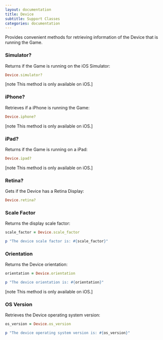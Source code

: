 ```yaml
---
layout: documentation
title: Device
subtitle: Support Classes
categories: documentation
---
```


Provides convenient methods for retrieving information of the Device that is running the Game.

### Simulator?
Returns if the Game is running on the iOS Simulator:

```ruby
Device.simulator?
```

[note This method is only available on iOS.]

### iPhone?
Retrieves if a iPhone is running the Game:

```ruby
Device.iphone?
```

[note This method is only available on iOS.]

### iPad?
Returns if the Game is running on a iPad:

```ruby
Device.ipad?
```

[note This method is only available on iOS.]

### Retina?
Gets if the Device has a Retina Display:

```ruby
Device.retina?
```

### Scale Factor
Returns the display scale factor:

```ruby
scale_factor = Device.scale_factor

p "The device scale factor is: #{scale_factor}"
```

### Orientation 
Returns the Device orientation:

```ruby
orientation = Device.orientation

p "The device orientation is: #{orientation}"
```

[note This method is only available on iOS.]

### OS Version
Retrieves the Device operating system version:

```ruby
os_version = Device.os_version

p "The device operating system version is: #{os_version}"
```